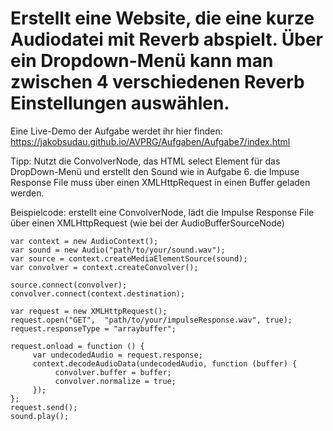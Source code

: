 # Erstellt eine Website, die eine kurze Audiodatei mit Reverb abspielt. Über ein Dropdown-Menü kann man zwischen 4 verschiedenen Reverb Einstellungen auswählen.

Eine Live-Demo der Aufgabe werdet ihr hier finden: https://jakobsudau.github.io/AVPRG/Aufgaben/Aufgabe7/index.html

Tipp: Nutzt die ConvolverNode, das HTML select Element für das DropDown-Menü und erstellt den Sound wie in Aufgabe 6. die Impuse Response File muss über einen XMLHttpRequest in einen Buffer geladen werden.

Beispielcode: erstellt eine ConvolverNode, lädt die Impulse Response File über einen XMLHttpRequest (wie bei der AudioBufferSourceNode)
```
var context = new AudioContext();
var sound = new Audio("path/to/your/sound.wav");
var source = context.createMediaElementSource(sound);
var convolver = context.createConvolver();

source.connect(convolver);
convolver.connect(context.destination);

var request = new XMLHttpRequest();
request.open("GET",  "path/to/your/impulseResponse.wav", true);
request.responseType = "arraybuffer";

request.onload = function () {
     var undecodedAudio = request.response;
     context.decodeAudioData(undecodedAudio, function (buffer) {
          convolver.buffer = buffer;
          convolver.normalize = true;
     });
};
request.send();
sound.play();
```